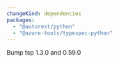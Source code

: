 ```yaml
---
changeKind: dependencies
packages:
  - "@autorest/python"
  - "@azure-tools/typespec-python"
---
```


Bump tsp 1.3.0 and 0.59.0